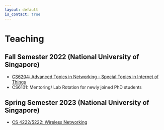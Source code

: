 ```yaml
---
layout: default
is_contact: true
---
```

# Teaching  

## Fall Semester 2022 (National University of Singapore)

* [CS6204: Advanced Topics in Networking - Special Topics in Internet of Things](https://weiserlab.github.io/ambuj/cs6204)    
* CS6101: Mentoring/ Lab Rotation for newly joined PhD students    

## Spring Semester 2023 (National University of Singapore)

* [CS 4222/5222: Wireless Networking](https://weiserlab.github.io/ambuj/cs4222)    
